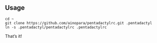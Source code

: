 ## Usage

    cd ~
    git clone https://github.com/ainopara/pentadactylrc.git .pentadactyl
    ln -s .pentadactyl/pentadactylrc .pentadactylrc

That’s it!

